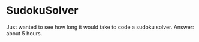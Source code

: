# SudokuSolver

Just wanted to see how long it would take to code a sudoku solver. Answer: about 5 hours.